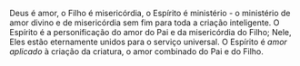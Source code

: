 Deus é amor, o Filho é misericórdia, o Espírito é ministério - o ministério de amor divino e de misericórdia sem fim para toda a criação inteligente. O Espírito é a personificação do amor do Pai e da misericórdia do Filho; Nele, Eles estão eternamente unidos para o serviço universal. O Espírito é *amor aplicado* à criação da criatura, o amor combinado do Pai e do Filho.